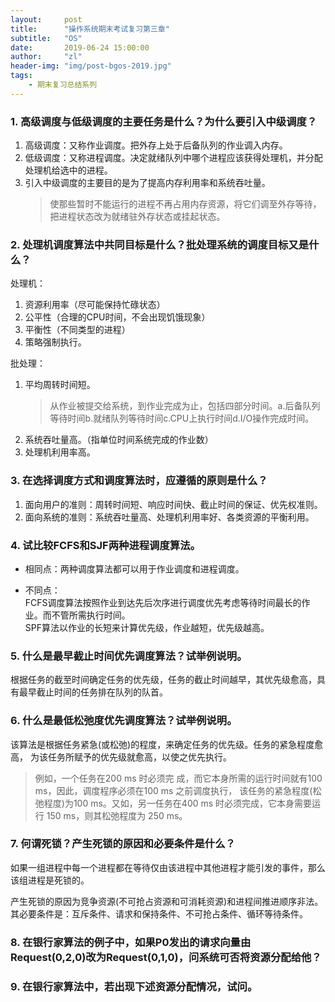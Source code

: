 ```yaml
---
layout:     post
title:      "操作系统期末考试复习第三章"
subtitle:   "OS"
date:       2019-06-24 15:00:00
author:     "zl"
header-img: "img/post-bgos-2019.jpg"
tags:
    - 期末复习总结系列
---
```


### 1. 高级调度与低级调度的主要任务是什么？为什么要引入中级调度？
1. 高级调度：又称作业调度。把外存上处于后备队列的作业调入内存。
2. 低级调度：又称进程调度。决定就绪队列中哪个进程应该获得处理机，并分配处理机给选中的进程。
3. 引入中级调度的主要目的是为了提高内存利用率和系统吞吐量。  
   > 使那些暂时不能运行的进程不再占用内存资源，将它们调至外存等待，把进程状态改为就绪驻外存状态或挂起状态。


### 2. 处理机调度算法中共同目标是什么？批处理系统的调度目标又是什么？
处理机：
1. 资源利用率（尽可能保持忙碌状态）     
2. 公平性（合理的CPU时间，不会出现饥饿现象）
3. 平衡性（不同类型的进程）
4. 策略强制执行。   
   
批处理：
1. 平均周转时间短。
   > 从作业被提交给系统，到作业完成为止，包括四部分时间。a.后备队列等待时间b.就绪队列等待时间c.CPU上执行时间d.I/O操作完成时间。
2. 系统吞吐量高。（指单位时间系统完成的作业数）
3. 处理机利用率高。
### 3. 在选择调度方式和调度算法时，应遵循的原则是什么？
1. 面向用户的准则：周转时间短、响应时间快、截止时间的保证、优先权准则。
2. 面向系统的准则：系统吞吐量高、处理机利用率好、各类资源的平衡利用。

### 4. 试比较FCFS和SJF两种进程调度算法。

* 相同点：两种调度算法都可以用于作业调度和进程调度。

* 不同点：  
FCFS调度算法按照作业到达先后次序进行调度优先考虑等待时间最长的作业。而不管所需执行时间。    
SPF算法以作业的长短来计算优先级，作业越短，优先级越高。

### 5. 什么是最早截止时间优先调度算法？试举例说明。
根据任务的截至时间确定任务的优先级，任务的截止时间越早，其优先级愈高，具有最早截止时间的任务排在队列的队首。

### 6. 什么是最低松弛度优先调度算法？试举例说明。

该算法是根据任务紧急(或松弛)的程度，来确定任务的优先级。任务的紧急程度愈高， 为该任务所赋予的优先级就愈高，以使之优先执行。
> 例如，一个任务在200 ms 时必须完 成，而它本身所需的运行时间就有100 ms，因此，调度程序必须在100 ms 之前调度执行， 该任务的紧急程度(松弛程度)为100 ms。又如，另一任务在400 ms 时必须完成，它本身需要运行 150 ms，则其松弛程度为 250 ms。


### 7. 何谓死锁？产生死锁的原因和必要条件是什么？
如果一组进程中每一个进程都在等待仅由该进程中其他进程才能引发的事件，那么该组进程是死锁的。

产生死锁的原因为竞争资源(不可抢占资源和可消耗资源)和进程间推进顺序非法。    
其必要条件是：互斥条件、请求和保持条件、不可抢占条件、循环等待条件。
 

### 8. 在银行家算法的例子中，如果P0发出的请求向量由Request(0,2,0)改为Request(0,1,0)，问系统可否将资源分配给他？
### 9.  在银行家算法中，若出现下述资源分配情况，试问。